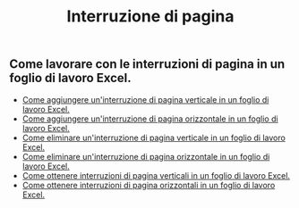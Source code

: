 ﻿---
title: Interruzione di pagina
second_title: Aspose.Cells Cloud Documen
type: docs
url: /it/working-with-pagebreaks/
aliases: [/working-with-pagebreaks/]
keywords: Get, add, delete, and update page break in an Excel worksheet
description: Aspose.Cells Cloud REST API supporta il recupero, l'aggiunta, l'eliminazione e l'aggiornamento dell'interruzione di pagina in un foglio di lavoro Excel. L'SDK supporta tipi di linguaggi di sviluppo. Includono Android, C#, Go, Java, NodeJS, Perl, PHP, Python, Ruby e swift
weight: 100
kwords: Excel, Office Cloud, REST API, Foglio di calcolo, PDF, CSV, Json, Markdwon, PageBreaks
---
## Come lavorare con le interruzioni di pagina in un foglio di lavoro Excel.

- [Come aggiungere un'interruzione di pagina verticale in un foglio di lavoro Excel.](/cells/it/page-breaks/add-vertical-page-break/)
- [Come aggiungere un'interruzione di pagina orizzontale in un foglio di lavoro Excel.](/cells/it/page-breaks/add-horizontal-page-break/)
- [Come eliminare un'interruzione di pagina verticale in un foglio di lavoro Excel.](/cells/it/page-breaks/delete-vertical-page-break/)
- [Come eliminare un'interruzione di pagina orizzontale in un foglio di lavoro Excel.](/cells/it/page-breaks/delete-vertical-page-break/)
- [Come ottenere interruzioni di pagina verticali in un foglio di lavoro Excel.](/cells/it/page-breaks/get-vertical-page-breaks/)
- [Come ottenere interruzioni di pagina orizzontali in un foglio di lavoro Excel.](/cells/it/page-breaks/get-vertical-page-breaks/)
